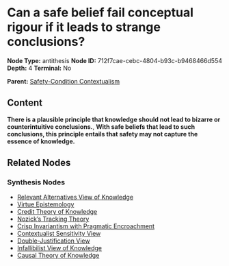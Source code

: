 # Can a safe belief fail conceptual rigour if it leads to strange conclusions?

**Node Type:** antithesis
**Node ID:** 712f7cae-cebc-4804-b93c-b9468466d554
**Depth:** 4
**Terminal:** No

**Parent:** [Safety-Condition Contextualism](safety-condition-contextualism-synthesis-6f25b198-856b-4e19-ba9e-7f56fb5d6b2d.md)

## Content

**There is a plausible principle that knowledge should not lead to bizarre or counterintuitive conclusions.**, **With safe beliefs that lead to such conclusions, this principle entails that safety may not capture the essence of knowledge.**

## Related Nodes

### Synthesis Nodes

- [Relevant Alternatives View of Knowledge](relevant-alternatives-view-of-knowledge-synthesis-0c5ea256-e7f4-4534-9d88-af1294f5f210.md)
- [Virtue Epistemology](virtue-epistemology-synthesis-6cbd588f-bddd-436c-b3b2-72ee72d2df73.md)
- [Credit Theory of Knowledge](credit-theory-of-knowledge-synthesis-5d3ba8fa-bda9-4ddf-bf64-b8db913a58a7.md)
- [Nozick’s Tracking Theory](nozicks-tracking-theory-synthesis-28e41222-4ad8-4758-b317-0b3688f9c910.md)
- [Crisp Invariantism with Pragmatic Encroachment](crisp-invariantism-with-pragmatic-encroachment-synthesis-af51c5ec-96c4-443b-9b40-bb56e609f3e2.md)
- [Contextualist Sensitivity View](contextualist-sensitivity-view-synthesis-8b4145da-cbf5-4350-9f8a-ed3401c708b9.md)
- [Double-Justification View](double-justification-view-synthesis-f61072dc-16fd-4e3d-b968-0f0afb278b52.md)
- [Infallibilist View of Knowledge](infallibilist-view-of-knowledge-synthesis-57440670-b2c5-4431-aafa-8984223a4ba7.md)
- [Causal Theory of Knowledge](causal-theory-of-knowledge-synthesis-79d62193-16cc-431a-96a3-2c4045566d9b.md)

